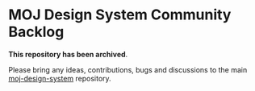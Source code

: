 # MOJ Design System Community Backlog

**This repository has been archived**.

Please bring any ideas, contributions, bugs and discussions to the main [moj-design-system](https://github.com/ministryofjustice/moj-design-system) repository.

